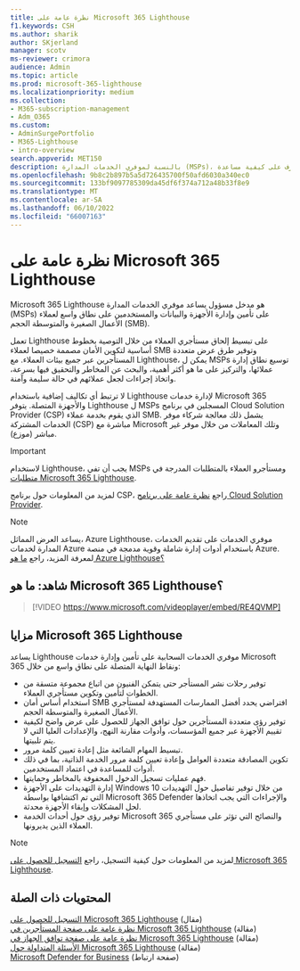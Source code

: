 ```yaml
---
title: نظرة عامة على Microsoft 365 Lighthouse
f1.keywords: CSH
ms.author: sharik
author: SKjerland
manager: scotv
ms-reviewer: crimora
audience: Admin
ms.topic: article
ms.prod: microsoft-365-lighthouse
ms.localizationpriority: medium
ms.collection:
- M365-subscription-management
- Adm_O365
ms.custom:
- AdminSurgePortfolio
- M365-Lighthouse
- intro-overview
search.appverid: MET150
description: بالنسبة لموفري الخدمات المدارة (MSPs)، تعرف على كيفية مساعدة Microsoft 365 Lighthouse في تأمين مستأجري العملاء وإدارتهم في موقع واحد.
ms.openlocfilehash: 9b8c2b897b5a5d726435700f50afd6030a340ec0
ms.sourcegitcommit: 133bf9097785309da45df6f374a712a48b33f8e9
ms.translationtype: MT
ms.contentlocale: ar-SA
ms.lasthandoff: 06/10/2022
ms.locfileid: "66007163"
---
```

# <a name="overview-of-microsoft-365-lighthouse"></a>نظرة عامة على Microsoft 365 Lighthouse

Microsoft 365 Lighthouse هو مدخل مسؤول يساعد موفري الخدمات المدارة (MSPs) على تأمين وإدارة الأجهزة والبيانات والمستخدمين على نطاق واسع لعملاء الأعمال الصغيرة والمتوسطة الحجم (SMB).

تعمل Lighthouse على تبسيط إلحاق مستأجري العملاء من خلال التوصية بخطوط أساسية لتكوين الأمان مصممة خصيصا لعملاء SMB وتوفير طرق عرض متعددة المستأجرين عبر جميع بيئات العملاء. مع Lighthouse، يمكن ل MSPs توسيع نطاق إدارة عملائها، والتركيز على ما هو أكثر أهمية، والبحث عن المخاطر والتحقيق فيها بسرعة، واتخاذ إجراءات لجعل عملائهم في حالة سليمة وآمنة.

لا ترتبط أي تكاليف إضافية باستخدام Lighthouse لإدارة خدمات Microsoft 365 والأجهزة المتصلة. يتوفر Lighthouse ل MSPs المسجلين في برنامج Cloud Solution Provider (CSP) الذي يقوم بخدمة عملاء SMB. يشمل ذلك معالجة شركاء موفر الخدمات المشتركة (CSP) مباشرة مع Microsoft وتلك المعاملات من خلال موفر غير مباشر (موزع).

> [!IMPORTANT] 
> لاستخدام Lighthouse، يجب أن تفي MSPs ومستأجرو العملاء بالمتطلبات المدرجة في [متطلبات Microsoft 365 Lighthouse](m365-lighthouse-requirements.md).

لمزيد من المعلومات حول برنامج CSP، راجع [نظرة عامة على برنامج Cloud Solution Provider](/partner-center/csp-overview).

> [!NOTE]  
> يساعد العرض المماثل، Azure Lighthouse، موفري الخدمات على تقديم الخدمات المدارة لخدمات Azure باستخدام أدوات إدارة شاملة وقوية مدمجة في منصة Azure. لمعرفة المزيد، راجع [ما هو Azure Lighthouse؟](/azure/lighthouse/overview)   

## <a name="watch-what-is-microsoft-365-lighthouse"></a>شاهد: ما هو Microsoft 365 Lighthouse؟

> [!VIDEO https://www.microsoft.com/videoplayer/embed/RE4QVMP]

## <a name="microsoft-365-lighthouse-benefits"></a>مزايا Microsoft 365 Lighthouse

يساعد Lighthouse موفري الخدمات السحابية على تأمين وإدارة خدمات Microsoft 365 ونقاط النهاية المتصلة على نطاق واسع من خلال:

- توفير رحلات نشر المستأجر حتى يتمكن الفنيون من اتباع مجموعة متسقة من الخطوات لتأمين وتكوين مستأجري العملاء. 
- استخدام أساس أمان SMB افتراضي يحدد أفضل الممارسات المستهدفة لمستأجري الأعمال الصغيرة والمتوسطة الحجم. 
- توفير رؤى متعددة المستأجرين حول توافق الجهاز للحصول على عرض واضح لكيفية تقييم الأجهزة عبر جميع المؤسسات، وأدوات مقارنة النهج، والإعدادات العليا التي لا يتم تلبيتها. 
- تبسيط المهام الشائعة مثل إعادة تعيين كلمة مرور.
- تكوين المصادقة متعددة العوامل وإعادة تعيين كلمة مرور الخدمة الذاتية، بما في ذلك أدوات للمساعدة في اعتماد المستخدمين. 
- فهم عمليات تسجيل الدخول المحفوفة بالمخاطر وحمايتها.
- إدارة التهديدات على الأجهزة Windows 10 من خلال توفير تفاصيل حول التهديدات التي تم اكتشافها بواسطة Microsoft 365 Defender والإجراءات التي يجب اتخاذها لحل المشكلات وإبقاء الأجهزة محدثة.
- توفير رؤى حول أحداث الخدمة Microsoft 365 والنصائح التي تؤثر على مستأجري العملاء الذين يديرونها.

> [!NOTE] 
> لمزيد من المعلومات حول كيفية التسجيل، راجع [التسجيل للحصول على Microsoft 365 Lighthouse](m365-lighthouse-sign-up.md).

## <a name="related-content"></a>المحتويات ذات الصلة

[التسجيل للحصول على Microsoft 365 Lighthouse](m365-lighthouse-sign-up.md) (مقال)  
[نظرة عامة على صفحة المستأجرين في Microsoft 365 Lighthouse](m365-lighthouse-tenants-page-overview.md) (مقالة)   
[نظرة عامة على صفحة توافق الجهاز في Microsoft 365 Lighthouse](m365-lighthouse-device-compliance-page-overview.md) (مقالة)   
[الأسئلة المتداولة حول Microsoft 365 Lighthouse](m365-lighthouse-faq.yml) (مقالة)   
[Microsoft Defender for Business](../security/defender-business/index.yml) (صفحة ارتباط)